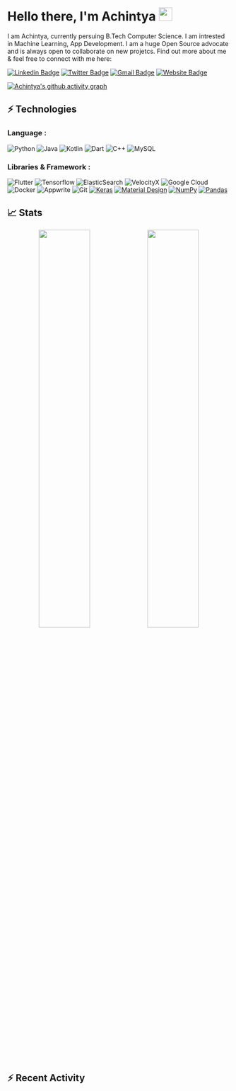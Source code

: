 # Hello there, I'm Achintya <img src="https://raw.githubusercontent.com/aemmadi/aemmadi/master/wave.gif" width="30px">


I am Achintya, currently persuing B.Tech Computer Science. I am intrested in Machine Learning, App Development. I am a huge Open Source advocate and is always open to collaborate on new projetcs. Find out more about me & feel free to connect with me here:

[![Linkedin Badge](https://img.shields.io/badge/-Achintya-darkblue?style=flat-square&logo=Linkedin&logoColor=white&link=https://www.linkedin.com/in/achintya-singh-4b4563200/)](https://www.linkedin.com/in/achintya-singh-4b4563200/)
[![Twitter Badge](https://img.shields.io/badge/-Achintya-blue?style=flat-square&logo=twitter&logoColor=white&link=https://twitter.com/achintya2205)](https://twitter.com/achintya2205)
[![Gmail Badge](https://img.shields.io/badge/-achintya22052000@gmail.com-c14438?style=flat-square&logo=Gmail&logoColor=white&link=mailto:achintya22052000@gmail.com)](mailto:achintya22052000@gmail.com)
[![Website Badge](https://img.shields.io/badge/-Portfolio-grey?style=flat-square&logo=Github&logoColor=white&link=https://achintya-7.github.io/)](https://achintya-7.github.io/)

[![Achintya's github activity graph](https://activity-graph.herokuapp.com/graph?username=achintya-7&theme=xcode)](https://git.io/kaiwalyakoparkar)

 
## ⚡ Technologies

### Language :
![Python](https://img.shields.io/badge/-Python-black?style=flat-square&logo=Python)
![Java](https://img.shields.io/badge/-java-E34A86?style=flat-square&logo=java)
![Kotlin](https://img.shields.io/badge/-Kotlin-black?style=flat-square&logo=Kotlin)
![Dart](https://img.shields.io/badge/-Dart-blue?style=flat-square&logo=Dart)
![C++](https://img.shields.io/badge/-C++-00599C?style=flat-square&logo=c)
![MySQL](https://img.shields.io/badge/-MySQL-black?style=flat-square&logo=mysql)


### Libraries & Framework :

![Flutter](https://img.shields.io/badge/-Flutter-blue?style=flat-square&logo=Flutter)
![Tensorflow](https://img.shields.io/badge/-Tensorflow-white?style=flat-square&logo=tensorflow)
![ElasticSearch](https://img.shields.io/badge/-ElasticSearch-005571?style=flat-square&logo=elasticsearch)
![VelocityX](https://img.shields.io/badge/-VelocityX-E10098?style=flat-square&logo=VelocityX)
![Google Cloud](https://img.shields.io/badge/Google%20Cloud-black?style=flat-square&logo=google-cloud)
![Docker](https://img.shields.io/badge/-Docker-black?style=flat-square&logo=docker)
![Appwrite](https://img.shields.io/badge/-Appwrite-red?style=flat-square&logo=Appwrite)
![Git](https://img.shields.io/badge/-Git-black?style=flat-square&logo=git)
<a href="#"><img alt="Keras" src="https://img.shields.io/badge/Keras%20-%23D00000.svg?logo=Keras&logoColor=white"></a>
<a href="#"><img alt="Material Design" src="https://img.shields.io/badge/Material%20Design%20-%230081CB.svg?logo=material-design&logoColor=white"></a>
<a href="#"><img alt="NumPy" src="https://img.shields.io/badge/Numpy%20-%23013243.svg?logo=numpy&logoColor=white"></a>
<a href="#"><img alt="Pandas" src="https://img.shields.io/badge/Pandas%20-%23150458.svg?logo=pandas&logoColor=white"></a>

## 📈 Stats
<p align="center">
	
  <img width="48%" src="https://github-readme-stats.vercel.app/api?username=achintya-7&show_icons=true&theme=tokyonight" />
  <img width="48%" src="https://github-readme-streak-stats.herokuapp.com/?user=achintya-7&theme=tokyonight" />
</p>

## :zap: Recent Activity

<!--START_SECTION:activity-->

<!--END_SECTION:activity-->
 



